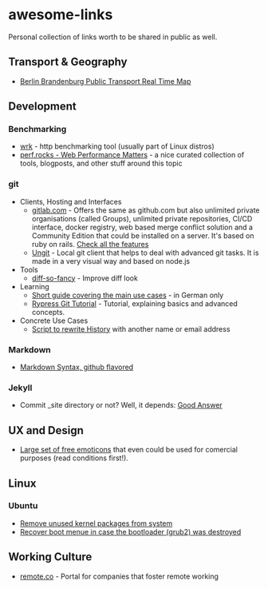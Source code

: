 # awesome-links
Personal collection of links worth to be shared in public as well.

## Transport & Geography

- [Berlin Brandenburg Public Transport Real Time Map](http://fahrinfo.vbb.de/bin/help.exe/dn?L=vs_mobilitymap&&tpl=fullmap&tabApp=show)

## Development

### Benchmarking

- [wrk](https://github.com/wg/wrk) - http benchmarking tool (usually part of Linux distros)
- [perf.rocks - Web Performance Matters](http://perf.rocks/) - a nice curated collection of tools, blogposts, and other stuff around this topic

### git

- Clients, Hosting and Interfaces
  - [gitlab.com](https://gitlab.com) - Offers the same as github.com but also unlimited private organisations (called Groups), unlimited private repositories, CI/CD interface, docker registry, web based merge conflict solution and a Community Edition that could be installed on a server. It's based on ruby on rails. [Check all the features](https://about.gitlab.com/features/)
  - [Ungit](https://github.com/FredrikNoren/ungit) - Local git client that helps to deal with advanced git tasks. It is made in a very visual way and based on node.js 
- Tools
  - [diff-so-fancy](https://github.com/so-fancy/diff-so-fancy) - Improve diff look
- Learning
  - [Short guide covering the main use cases](https://rogerdudler.github.io/git-guide/index.de.html) - in German only 
  - [Rypress Git Tutorial](http://rypress.com/tutorials/git/index) - Tutorial, explaining basics and advanced concepts.
- Concrete Use Cases
  - [Script to rewrite History](https://help.github.com/articles/changing-author-info/) with another name or email address

### Markdown

- [Markdown Syntax, github flavored](https://help.github.com/categories/writing-on-github/)

### Jekyll

- Commit _site directory or not? Well, it depends: [Good Answer](https://stackoverflow.com/a/31871892/3752157)

## UX and Design

- [Large set of free emoticons](http://emojione.com/) that even could be used for comercial purposes (read conditions first!).

## Linux

### Ubuntu

- [Remove unused kernel packages from system](http://askubuntu.com/a/259092/379395)
- [Recover boot menue in case the bootloader (grub2) was destroyed](https://forum.ubuntuusers.de/topic/grub-2-wiederherstellen/#post-2163906)

## Working Culture

- [remote.co](https://remote.co/) - Portal for companies that foster remote working
